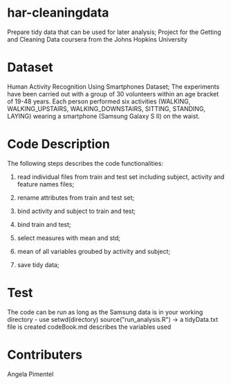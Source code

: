 # har-cleaningdata
Prepare tidy data that can be used for later analysis;
Project for the Getting and Cleaning Data coursera from the Johns Hopkins University

# Dataset
Human Activity Recognition Using Smartphones Dataset;
The experiments have been carried out with a group of 30 volunteers within an age bracket of 19-48 years. Each person performed six activities (WALKING, WALKING_UPSTAIRS, WALKING_DOWNSTAIRS, SITTING, STANDING, LAYING) wearing a smartphone (Samsung Galaxy S II) on the waist.

# Code Description
The following steps describes the code functionalities:

1) read individual files from train and test set including subject, activity and feature names files;

2) rename attributes from train and test set;

3) bind activity and subject to train and test;

4) bind train and test;

5) select measures with mean and std;

6) mean of all variables groubed by activity and subject;

7) save tidy data;
  
# Test
The code can be run as long as the Samsung data is in your working directory - use setwd(directory)
source("run_analysis.R") -> a tidyData.txt file is created
codeBook.md describes the variables used

# Contributers
Angela Pimentel





